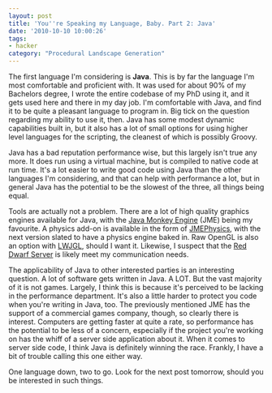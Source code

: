 ```yaml
---
layout: post
title: 'You''re Speaking my Language, Baby. Part 2: Java'
date: '2010-10-10 10:00:26'
tags:
- hacker
category: "Procedural Landscape Generation"
---
```


The first language I'm considering is **Java**. This is by far the language I'm most comfortable and proficient with. It was used for about 90% of my Bachelors degree, I wrote the entire codebase of my PhD using it, and it gets used here and there in my day job. I'm comfortable with Java, and find it to be quite a pleasant language to program in. Big tick on the question regarding my ability to use it, then. Java has some modest dynamic capabilities built in, but it also has a lot of small options for using higher level languages for the scripting, the cleanest of which is possibly Groovy.  

<!-- More -->

Java has a bad reputation performance wise, but this largely isn't true any more. It does run using a virtual machine, but is compiled to native code at run time. It's a lot easier to write good code using Java than the other languages I'm considering, and that can help with performance a lot, but in general Java has the potential to be the slowest of the three, all things being equal.  

Tools are actually not a problem. There are a lot of high quality graphics engines available for Java, with the [Java Monkey Engine] (JME) being my favourite. A physics add-on is available in the form of [JMEPhysics], with the next version slated to have a physics engine baked in. Raw OpenGL is also an option with [LWJGL], should I want it. Likewise, I suspect that the [Red Dwarf Server] is likely meet my communication needs. 

[Java Monkey Engine]: http://www.jmonkeyengine.com/
[JMEPhysics]: http://code.google.com/p/jmephysics/
[LWJGL]: http://lwjgl.org/
[Red Dwarf Server]: http://www.reddwarfserver.org/

The applicability of Java to other interested parties is an interesting question. A lot of software gets written in Java. A LOT. But the vast majority of it is not games. Largely, I think this is because it's perceived to be lacking in the performance department. It's also a little harder to protect you code when you're writing in Java, too. The previously mentioned JME has the support of a commercial games company, though, so clearly there is interest. Computers are getting faster at quite a rate, so performance has the potential to be less of a concern, especially if the project you're working on has the whiff of a server side application about it. When it comes to server side code, I think Java is definitely winning the race. Frankly, I have a bit of trouble calling this one either way.  

One language down, two to go. Look for the next post tomorrow, should you be interested in such things.
